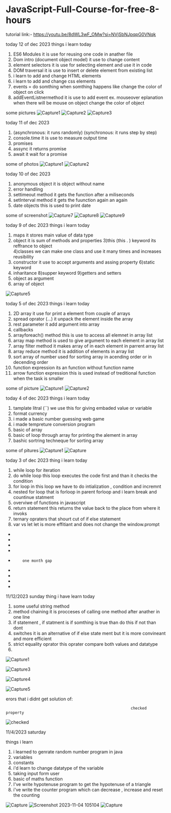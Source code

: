 # JavaScript-Full-Course-for-free-8-hours
tutorial link:- https://youtu.be/8dWL3wF_OMw?si=NVjSbNJpqpG0VNqk

today 12 of dec 2023
things i learn today
1) ES6 Modules it is use for reusing one code in anather file
2) Dom intro (document object model) it use to change content
3) element selectors it is use for selecting element and use it in code
4) DOM traversal it is use to insert or delete element from existing list
5) i learn to add and change HTML elements
6) i learn to add and change css elements
7) events = do somthing when somthing happens like change the color of object on click
8) addEventListnermethod it is use to add event ex. mouseover eplanation when there will be mouse on object change the color of object

some pictures
![Capture1](https://github.com/subodh245/JavaScript-Full-Course-for-free-8-hours/assets/118099441/48d3b69a-324a-40e9-acdb-75681070a485)
![Capture2](https://github.com/subodh245/JavaScript-Full-Course-for-free-8-hours/assets/118099441/4ad10c58-cf76-4cfe-bf1d-c8a2cb99af61)
![Capture3](https://github.com/subodh245/JavaScript-Full-Course-for-free-8-hours/assets/118099441/4dca5cca-7d55-493d-ac99-339f179653b9)




today 11 of dec 2023
1) (asynchronous: it runs randomly) (synchronous: it runs step by step)
2) console.time it is use to measure output time 
3) promises
4) assync it returns promise
5) await it wait for a promise

some of photos
![Capture1](https://github.com/subodh245/JavaScript-Full-Course-for-free-8-hours/assets/118099441/5be383e3-63a6-482c-a150-88622eae9513)
![Capture2](https://github.com/subodh245/JavaScript-Full-Course-for-free-8-hours/assets/118099441/5b482cb2-2110-4601-a818-9d9de33aa6f9)


today 10 of dec 2023
1) anonymous object it is object without name
2) error handling
3) settimeout method it gets the function after a miliseconds
4) setInterval method it gets the fuunction again an again
5) date objects this is used to print date
   

some of screenshot
![Capture7](https://github.com/subodh245/JavaScript-Full-Course-for-free-8-hours/assets/118099441/690b879d-3b02-4051-97a6-4c941fc1f06f)
![Capture8](https://github.com/subodh245/JavaScript-Full-Course-for-free-8-hours/assets/118099441/54442d9d-8b04-4ee0-9117-707b5d740d76)
![Capture9](https://github.com/subodh245/JavaScript-Full-Course-for-free-8-hours/assets/118099441/bf4d1192-e0ec-4fc9-ba3b-0ada88cf9c76)

today 9 of dec 2023
things i learn today
1) maps it stores main value of data type
2) object it is sum of methods and properties
3)this (this . ) keyword its reffrance to object  
4)classes we can make one class and use it many times and increases reusibility 
5) constructor it use to accept arguments and assing property
6)static keyword 
7) inharitance
8)supper keyword 
9)getters and setters 
10) object as argument
11) array of object

![Capture5](https://github.com/subodh245/JavaScript-Full-Course-for-free-8-hours/assets/118099441/8728162e-e866-480b-a19a-6a5837a30570)


today 5 of dec 2023
things i learn today
1) 2D array it use for print a element from couple of arrays
2) spread oprator (...) it unpack the element inside the array
3) rest parameter it add argument into array
4) callbacks
5) arrayforeach() method this is use to access all elemnet in array list
6) array map method is used to give argument to each element in array list
7) array filter method it makes array of in each element in parrent array list
8) array reduce method it is addition of elements in array list
9) sort array of number used for sorting array in acending order or in decending order
10) function expression its an function without function name
11) arrow function expression this is used instead of treditional function when the task is smaller

some of picture 
![Capture1](https://github.com/subodh245/JavaScript-Full-Course-for-free-8-hours/assets/118099441/086836a3-0419-41dc-9d5a-24dda562d436)
![Capture2](https://github.com/subodh245/JavaScript-Full-Course-for-free-8-hours/assets/118099441/6a9c7362-c5fd-4596-8fd5-5057e6b55367)


today 4 of dec 2023
things i learn today 
1) tamplate litral (``) we use this for giving embaded value or variable
2) format currency
3) i made a basic number guessing web game
4) i made tempreture conversion program
5) basic of array
6) basic of loop through array for printing the alement in array
7) bashic sortring techneque for sorting array


some of pitures 
![Capture1](https://github.com/subodh245/JavaScript-Full-Course-for-free-8-hours/assets/118099441/3f1528ef-4df9-4401-b28e-c492ef212633)
![Capture](https://github.com/subodh245/JavaScript-Full-Course-for-free-8-hours/assets/118099441/82b0d86d-a280-406d-b10b-14c3d90e27ab)



today 3 of dec 2023 
 thing i learn today 
 1) while loop  for iteration
 2) do while loop  this loop executes the code first and than it checks the condition
 3) for loop in this loop we have to do intialization , condition and incremnt
 4) nested for loop that is forloop in parent forloop and i learn break and countinue statment
 5) overviwe of functions in javascript
 6)  return statement this returns the value back to the place from where it invoks
 7)  ternary opraters that shourt cut of if else statement
 8)  var vs let let is more effitiant and does not change the window.prompt



-
-
-
-
-         one month gap
-
-
-
-


11/12/2023 sunday
thing i have learn today 
1) some useful string method
2) method chaining it is procceses of calling one method after anather in one line
3) if statement , if statment is if somthing is true than do this if not than dont
4) switches it is an alternative of if else state ment but it is more convineant and more efficient
5) strict equality oprator this oprater compare both values and datatype
6) 
![Capture1](https://github.com/subodh245/JavaScript-Full-Course-for-free-8-hours/assets/118099441/89eb0b60-5770-4dab-b92b-4146381f9ffa)

![Capture3](https://github.com/subodh245/JavaScript-Full-Course-for-free-8-hours/assets/118099441/654270b1-8c1d-4e65-a8da-ad6d4fe961b3)

![Capture4](https://github.com/subodh245/JavaScript-Full-Course-for-free-8-hours/assets/118099441/d29df000-bae1-4877-99a5-9a9a6f7a9a65)

![Capture5](https://github.com/subodh245/JavaScript-Full-Course-for-free-8-hours/assets/118099441/742f3204-6fe3-40bd-a3f3-9621f2f982f3)


erors that i didnt get solution of:


                                                           checked property

![checked](https://github.com/subodh245/JavaScript-Full-Course-for-free-8-hours/assets/118099441/0fd7c062-e0fb-4ee3-86df-ed7460d58b2f)






11/4/2023 saturday

things i learn
1) i learned to genrate random number program in java
2) variables
3) constants
4) i'd learn to change datatype of the variable
5) taking input form user
6) basic of maths function
7) I've write hypotenuse program to get the hypotenuse of a triangle
8) i've write the counter program which can decrease , increase and reset the counting


![Capture](https://github.com/subodh245/JavaScript-Full-Course-for-free-8-hours/assets/118099441/75fbfe14-5f71-4ce3-9a11-fde137bc820c)
![Screenshot 2023-11-04 105104](https://github.com/subodh245/JavaScript-Full-Course-for-free-8-hours/assets/118099441/6ad49d6e-c277-411f-948a-c3e0cd09119a)
![Capture](https://github.com/subodh245/JavaScript-Full-Course-for-free-8-hours/assets/118099441/eac0eb39-ddda-432e-a901-a3b0a76e3a92)







